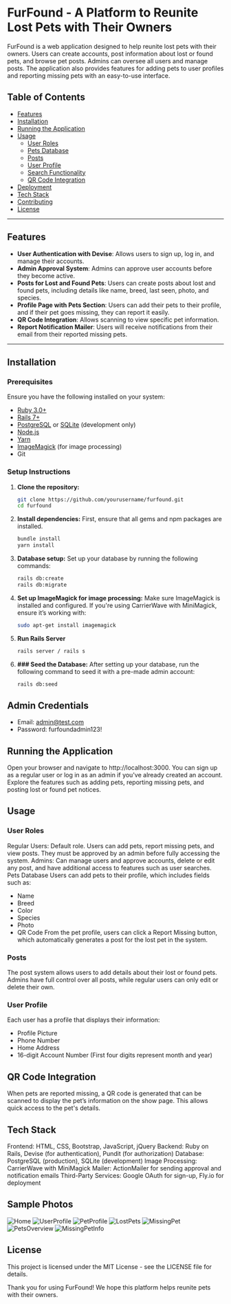 # FurFound - A Platform to Reunite Lost Pets with Their Owners

FurFound is a web application designed to help reunite lost pets with their owners. Users can create accounts, post information about lost or found pets, and browse pet posts. Admins can oversee all users and manage posts. The application also provides features for adding pets to user profiles and reporting missing pets with an easy-to-use interface.

## Table of Contents
- [Features](#features)
- [Installation](#installation)
- [Running the Application](#running-the-application)
- [Usage](#usage)
  - [User Roles](#user-roles)
  - [Pets Database](#pets-database)
  - [Posts](#posts)
  - [User Profile](#user-profile)
  - [Search Functionality](#search-functionality)
  - [QR Code Integration](#qr-code-integration)
- [Deployment](#deployment)
- [Tech Stack](#tech-stack)
- [Contributing](#contributing)
- [License](#license)

---

## Features
- **User Authentication with Devise**: Allows users to sign up, log in, and manage their accounts.
- **Admin Approval System**: Admins can approve user accounts before they become active.
- **Posts for Lost and Found Pets**: Users can create posts about lost and found pets, including details like name, breed, last seen, photo, and species.
- **Profile Page with Pets Section**: Users can add their pets to their profile, and if their pet goes missing, they can report it easily.
- **QR Code Integration**: Allows scanning to view specific pet information.
- **Report Notification Mailer**: Users will receive notifications from their email from their reported missing pets.


---

## Installation

### Prerequisites
Ensure you have the following installed on your system:
- [Ruby 3.0+](https://www.ruby-lang.org/en/downloads/)
- [Rails 7+](https://rubyonrails.org/)
- [PostgreSQL](https://www.postgresql.org/) or [SQLite](https://www.sqlite.org/index.html) (development only)
- [Node.js](https://nodejs.org/en/download/)
- [Yarn](https://classic.yarnpkg.com/en/docs/install/#windows-stable)
- [ImageMagick](https://imagemagick.org/script/download.php) (for image processing)
- Git

### Setup Instructions

1. **Clone the repository:**
   ```bash
   git clone https://github.com/yourusername/furfound.git
   cd furfound

2. **Install dependencies:** First, ensure that all gems and npm packages are installed.
   ```bash
   bundle install
   yarn install

3. **Database setup:** Set up your database by running the following commands:
   ```bash
   rails db:create
   rails db:migrate

4. **Set up ImageMagick for image processing:** Make sure ImageMagick is installed and configured. If you're using CarrierWave with MiniMagick, ensure it’s working with:
   ```bash
   sudo apt-get install imagemagick

5. **Run Rails Server**
   ```bash
   rails server / rails s

 6. **### Seed the Database:** After setting up your database, run the following command to seed it with a pre-made admin account:
    ```bash
    rails db:seed
    
## Admin Credentials
- Email: admin@test.com
- Password: furfoundadmin123!

## Running the Application

Open your browser and navigate to http://localhost:3000.
You can sign up as a regular user or log in as an admin if you've already created an account.
Explore the features such as adding pets, reporting missing pets, and posting lost or found pet notices.


## Usage
### User Roles
Regular Users: Default role. Users can add pets, report missing pets, and view posts. They must be approved by an admin before fully accessing the system.
Admins: Can manage users and approve accounts, delete or edit any post, and have additional access to features such as user searches.
Pets Database
Users can add pets to their profile, which includes fields such as:

- Name
- Breed
- Color
- Species
- Photo
- QR Code
From the pet profile, users can click a Report Missing button, which automatically generates a post for the lost pet in the system.

### Posts
The post system allows users to add details about their lost or found pets. Admins have full control over all posts, while regular users can only edit or delete their own.

### User Profile
Each user has a profile that displays their information:

- Profile Picture
- Phone Number
- Home Address
- 16-digit Account Number (First four digits represent month and year)

## QR Code Integration
When pets are reported missing, a QR code is generated that can be scanned to display the pet’s information on the show page. This allows quick access to the pet's details.


## Tech Stack

Frontend: HTML, CSS, Bootstrap, JavaScript, jQuery
Backend: Ruby on Rails, Devise (for authentication), Pundit (for authorization)
Database: PostgreSQL (production), SQLite (development)
Image Processing: CarrierWave with MiniMagick
Mailer: ActionMailer for sending approval and notification emails
Third-Party Services: Google OAuth for sign-up, Fly.io for deployment

## Sample Photos

![Home](https://github.com/user-attachments/assets/12e91de7-e142-42fe-9e64-3d92c6592276)
![UserProfile](https://github.com/user-attachments/assets/9eefa83b-8329-43f5-87a7-0b95d575d513)
![PetProfile](https://github.com/user-attachments/assets/cd0403b1-a59a-453c-a03d-00f270d83979)
![LostPets](https://github.com/user-attachments/assets/90843223-94ac-4f47-969c-bd213c636c0b)
![MissingPet](https://github.com/user-attachments/assets/1f4b034b-842b-418f-a772-13cb25ed7324)
![PetsOverview](https://github.com/user-attachments/assets/bd3af581-ab1d-4ddb-bcdd-6faac5bdb026)
![MissingPetInfo](https://github.com/user-attachments/assets/cefe0bf6-5952-43c8-8fd2-28255432160f)

## License
This project is licensed under the MIT License - see the LICENSE file for details.

Thank you for using FurFound! We hope this platform helps reunite pets with their owners.
